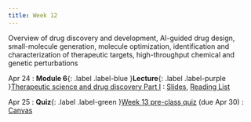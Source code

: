 ```yaml
---
title: Week 12
---
```


Overview of drug discovery and development, AI-guided drug design, small-molecule generation, molecule optimization, identification and characterization of therapeutic targets, high-throughput chemical and genetic perturbations

Apr 24
: **Module 6**{: .label .label-blue }**Lecture**{: .label .label-purple }[Therapeutic science and drug discovery Part I](/BMI702/lectures/module6/week12)
  : [Slides](#), [Reading List](/BMI702/lectures/module6/week12)

Apr 25
: **Quiz**{: .label .label-green }[Week 13 pre-class quiz](#) (due Apr 30)
  : [Canvas](https://canvas.harvard.edu/courses/117878)
